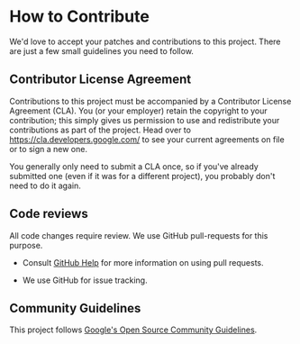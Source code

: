 # How to Contribute

We'd love to accept your patches and contributions to this project. There are
just a few small guidelines you need to follow.

## Contributor License Agreement

Contributions to this project must be accompanied by a Contributor License
Agreement (CLA). You (or your employer) retain the copyright to your
contribution; this simply gives us permission to use and redistribute your
contributions as part of the project. Head over to
<https://cla.developers.google.com/> to see your current agreements on file or
to sign a new one.

You generally only need to submit a CLA once, so if you've already submitted one
(even if it was for a different project), you probably don't need to do it
again.

## Code reviews

All code changes require review. We use GitHub pull-requests for this purpose.

- Consult [GitHub Help](https://help.github.com/articles/about-pull-requests/)
  for more information on using pull requests.

- We use GitHub for issue tracking.

## Community Guidelines

This project follows
[Google's Open Source Community Guidelines](https://opensource.google/conduct/).
